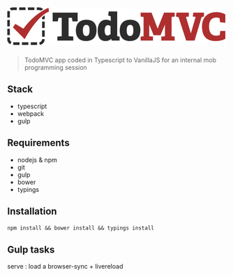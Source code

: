 # ![TodoMVC](media/logo.png)

> TodoMVC app coded in Typescript to VanillaJS for an internal mob programming session

## Stack

- typescript
- webpack
- gulp

## Requirements

- nodejs & npm
- git
- gulp
- bower
- typings

## Installation

```
npm install && bower install && typings install
```

## Gulp tasks

serve : load a browser-sync + livereload
